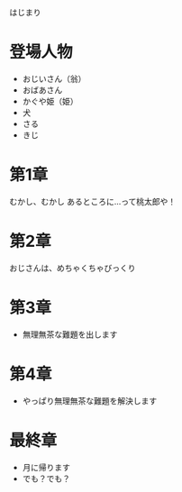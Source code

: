 はじまり

# 登場人物

* おじいさん（翁）
* おばあさん
* かぐや姫（姫）
* 犬
* さる
* きじ

# 第1章

むかし、むかし
あるところに...って桃太郎や！

# 第2章

おじさんは、めちゃくちゃびっくり

# 第3章

* 無理無茶な難題を出します

# 第4章

* やっぱり無理無茶な難題を解決します

# 最終章

* 月に帰ります
* でも？でも？
